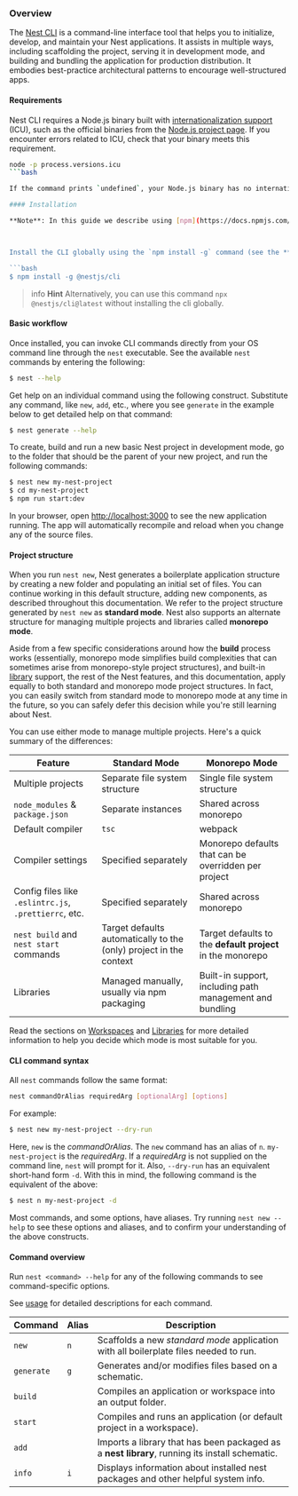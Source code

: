 ### Overview

The [Nest CLI](https://github.com/nestjs/nest-cli) is a command-line interface tool that helps you to initialize, develop, and maintain your Nest applications. It assists in multiple ways, including scaffolding the project, serving it in development mode, and building and bundling the application for production distribution. It embodies best-practice architectural patterns to encourage well-structured apps.

#### Requirements

Nest CLI requires a Node.js binary built with [internationalization support](https://nodejs.org/api/intl.html) (ICU), such as the official binaries from the [Node.js project page](https://nodejs.org/en/download). If you encounter errors related to ICU, check that your binary meets this requirement.

```bash
node -p process.versions.icu
```bash

If the command prints `undefined`, your Node.js binary has no internationalization support.

#### Installation

**Note**: In this guide we describe using [npm](https://docs.npmjs.com/downloading-and-installing-node-js-and-npm) to install packages, including the Nest CLI. Other package managers may be used at your discretion. With npm, you have several options available for managing how your OS command line resolves the location of the `nest` CLI binary file. Here, we describe installing the `nest` binary globally using the `-g` option. This provides a measure of convenience, and is the approach we assume throughout the documentation. Note that installing **any** `npm` package globally leaves the responsibility of ensuring they're running the correct version up to the user. It also means that if you have different projects, each will run the **same** version of the CLI. A reasonable alternative is to use the [npx](https://github.com/npm/cli/blob/latest/docs/lib/content/commands/npx.md) program, built into the `npm` cli (or similar features with other package managers) to ensure that you run a **managed version** of the Nest CLI. We recommend you consult the [npx documentation](https://github.com/npm/cli/blob/latest/docs/lib/content/commands/npx.md) and/or your DevOps support staff for more information.



Install the CLI globally using the `npm install -g` command (see the **Note** above for details about global installs).

```bash
$ npm install -g @nestjs/cli
```

> info **Hint** Alternatively, you can use this command `npx @nestjs/cli@latest` without installing the cli globally. 

#### Basic workflow

Once installed, you can invoke CLI commands directly from your OS command line through the `nest` executable. See the available `nest` commands by entering the following:

```bash
$ nest --help
```

Get help on an individual command using the following construct. Substitute any command, like `new`, `add`, etc., where you see `generate` in the example below to get detailed help on that command:

```bash
$ nest generate --help
```

To create, build and run a new basic Nest project in development mode, go to the folder that should be the parent of your new project, and run the following commands:

```bash
$ nest new my-nest-project
$ cd my-nest-project
$ npm run start:dev
```

In your browser, open [http://localhost:3000](http://localhost:3000) to see the new application running. The app will automatically recompile and reload when you change any of the source files.

#### Project structure

When you run `nest new`, Nest generates a boilerplate application structure by creating a new folder and populating an initial set of files. You can continue working in this default structure, adding new components, as described throughout this documentation. We refer to the project structure generated by `nest new` as **standard mode**. Nest also supports an alternate structure for managing multiple projects and libraries called **monorepo mode**.

Aside from a few specific considerations around how the **build** process works (essentially, monorepo mode simplifies build complexities that can sometimes arise from monorepo-style project structures), and built-in [library](/cli/libraries) support, the rest of the Nest features, and this documentation, apply equally to both standard and monorepo mode project structures. In fact, you can easily switch from standard mode to monorepo mode at any time in the future, so you can safely defer this decision while you're still learning about Nest.

You can use either mode to manage multiple projects. Here's a quick summary of the differences:

| Feature                                               | Standard Mode                                                      | Monorepo Mode                                              |
| ----------------------------------------------------- | ------------------------------------------------------------------ | ---------------------------------------------------------- |
| Multiple projects                                     | Separate file system structure                                     | Single file system structure                               |
| `node_modules` & `package.json`                       | Separate instances                                                 | Shared across monorepo                                     |
| Default compiler                                      | `tsc`                                                              | webpack                                                    |
| Compiler settings                                     | Specified separately                                               | Monorepo defaults that can be overridden per project       |
| Config files like `.eslintrc.js`, `.prettierrc`, etc. | Specified separately                                               | Shared across monorepo                                     |
| `nest build` and `nest start` commands                | Target defaults automatically to the (only) project in the context | Target defaults to the **default project** in the monorepo |
| Libraries                                             | Managed manually, usually via npm packaging                        | Built-in support, including path management and bundling   |

Read the sections on [Workspaces](/cli/monorepo) and [Libraries](/cli/libraries) for more detailed information to help you decide which mode is most suitable for you.

<app-banner-courses></app-banner-courses>

#### CLI command syntax

All `nest` commands follow the same format:

```bash
nest commandOrAlias requiredArg [optionalArg] [options]
```

For example:

```bash
$ nest new my-nest-project --dry-run
```

Here, `new` is the _commandOrAlias_. The `new` command has an alias of `n`. `my-nest-project` is the _requiredArg_. If a _requiredArg_ is not supplied on the command line, `nest` will prompt for it. Also, `--dry-run` has an equivalent short-hand form `-d`. With this in mind, the following command is the equivalent of the above:

```bash
$ nest n my-nest-project -d
```

Most commands, and some options, have aliases. Try running `nest new --help` to see these options and aliases, and to confirm your understanding of the above constructs.

#### Command overview

Run `nest <command> --help` for any of the following commands to see command-specific options.

See [usage](/cli/usages) for detailed descriptions for each command.

| Command    | Alias | Description                                                                                           |
| ---------- | ----- | ----------------------------------------------------------------------------------------------------- |
| `new`      | `n`   | Scaffolds a new _standard mode_ application with all boilerplate files needed to run.                 |
| `generate` | `g`   | Generates and/or modifies files based on a schematic.                                                 |
| `build`    |       | Compiles an application or workspace into an output folder.                                           |
| `start`    |       | Compiles and runs an application (or default project in a workspace).                                 |
| `add`      |       | Imports a library that has been packaged as a **nest library**, running its install schematic.        |
| `info`     | `i`   | Displays information about installed nest packages and other helpful system info.                     |

